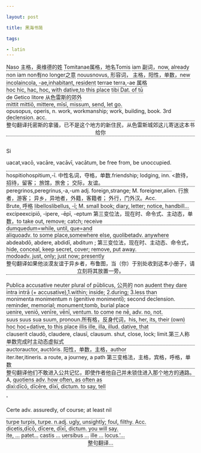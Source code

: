 ```yaml
---

layout: post

title: 黑海书简

tags:

- latin
---
```



<html>
<head>
<meta charset="utf-8">
<title>黑海书简</title>
</head>
<style>
.tooltip {
    position: relative;
    display: inline-block;
    border-bottom: 1px dotted black;
}


.tooltip .tooltiptext {
    visibility: hidden;
    width: 120px;
    background-color: black;
    color: #fff;
    text-align: center;
    border-radius: 6px;
    padding: 5px 0;

    /* 定位 */
    position: absolute;
    left:-20px;
    top:30px;
    z-index: 1;
}

.tooltip .tooltiptextk {
    visibility: hidden;
    width: 300px;
    background-color: black;
    color: #fff;
    text-align: center;
    border-radius: 6px;
    padding: 5px 0;

    /* 定位 */
    position: absolute;
    left:-120px;
    top:30px;
    z-index: 1;
}



.tooltip:hover .tooltiptext {
    visibility: visible;
}

.tooltip:hover .tooltiptextk {
    visibility: visible;
}

</style>
<body>
<div class="tooltip">Naso
  <span class="tooltiptext">主格，奥维德的姓</span>
</div> 

<div class="tooltip">Tomitanae<span class="tooltiptext">属格，地名Tomis</span>
</div>

<div class="tooltip"> iam<span class="tooltiptext"> 副词，now, already</span>
</div>

<div class="tooltip"> non<span class="tooltiptext"> iam non有no longer之意</span>
</div>

<div class="tooltip">nouus<span class="tooltiptext">novus, 形容词，
        主格，阳性，单数，new</span>
</div>

<div class="tooltip">incola<span class="tooltiptext">incola, -ae,inhabitant, resident </span>
</div>

<div class="tooltip">terrae<span class="tooltiptext"> terra,-ae 属格</span>
</div>

<br />
<div class="tooltip">hoc <span class="tooltiptext">hic, hac, hoc, with dative,to this place </span>
</div>

<div class="tooltip">tibi <span class="tooltiptext"> Dat. of tū</span>
</div>

<div class="tooltip"> de Getico litore <span class="tooltiptext"> 从色雷斯的郊外</span>
</div>

<div class="tooltip"> mittit <span class="tooltiptext">mittiō, mittere, mīsī, missum, send, let go.</span>
</div>

<div class="tooltip">opus<span class="tooltiptext">opus, operis, n. work, workmanship; work, building, book. 3rd declension. acc.</span>
</div>

<br />
<center>
<div class="tooltip">整句翻译<span class="tooltiptextk">托密斯的拿骚，已不是这个地方的新住民，从色雷斯城郊这儿寄送这本书给你</span>
</div>
</center>
<br />

Si <div class="tooltip">uacat,<span class="tooltiptext">vacō, vacāre, vacāvī, vacātum, be free from, be unoccupied.</span>
</div>

<div class="tooltip">hospitio<span class="tooltiptext">hospitium,-ī.  中性名词，夺格，单数.friendship; lodging, inn. <款待，招待，留客； 旅馆，旅舍； 交际，友谊。</span>
</div>

<div class="tooltip">peregrinos,<span class="tooltiptext">peregrinus,-a,-um adj. foreign,strange; M. foreigner,alien. 行旅者，游客； 异乡，异地者，外籍，客籍者； 外行，门外汉。Acc. </span>
</div>

<div class="tooltip">Brute,<span class="tooltiptext"> 呼格</span>
</div>

<div class="tooltip">libellos<span class="tooltiptext">libellus, -ī; M. small book; diary, letter; notice, handbill...</span>
</div>

<br />

<div class="tooltip">  excipe<span class="tooltiptext">excipiō, -ipere, -ēpī, -eptum 第三变位法，现在时、命令式、主动态，单数，to take out, remove; catch; receive</span>
</div>

<div class="tooltip">dumque<span class="tooltiptext">dum=while, until, que=and</span>
</div>

<div class="tooltip">aliquo<span class="tooltiptext">adv. to some place,somewhere else</span>,
</div>

<div class="tooltip">quolibet<span class="tooltiptext">adv. anywhere</span>
</div>

<div class="tooltip">abde<span class="tooltiptext">abdō, abdere, abdidī, abditum ; 第三变位法，现在时、主动态、命令式， hide, conceal, keep secret, cover; remove, put away.</span>
</div>

<div class="tooltip">modo<span class="tooltiptext">adv. just, only; just now; presently</span>
</div>
<br />
<center>
<div class="tooltip">整句翻译<span class="tooltiptextk">如果他淡漠友谊于异乡者，布鲁图，当（你）于别处收到这本小册子，请立刻将其放置一旁。 </span>
</div>
</center>
<br />

<div class="tooltip">Publica <span class="tooltiptext"> accusative neuter plural of pūblicus, 公共的 </span>
</div>
non <div class="tooltip">audent <span class="tooltiptext">they dare</span></div>
<div class="tooltip">intra <span class="tooltiptext"> intrā (+ accusative),1.within; inside; 2.during; 3.less than</span></div>
<div class="tooltip">monimenta <span class="tooltiptext"> monimentum n (genitive monimentī); second declension. reminder, memorial; monument;tomb, burial place</span></div>
<div class="tooltip">uenire,<span class="tooltiptext"> veniō, venīre, vēnī, ventum. to come</span>
</div>

<div class="tooltip">ne<span class="tooltiptext"> nē, adv. no, not.</span>
</div>

<div class="tooltip">suus <span class="tooltiptext"> suus sua suum, pronoun.所有格，反身代词，his, her, its, their (own) </span>
</div>
<div class="tooltip">hoc <span class="tooltiptext"> hoc+dative, to this place </span>
</div>

<div class="tooltip">illis <span class="tooltiptext"> ille, illa, illud. dative, that </span>
</div>

<div class="tooltip">clauserit <span class="tooltiptext"> claudō, claudere, clausī, clausum. shut, close, lock; limit.第三人称单数完成时主动态虚拟式 </span>
</div>

<div class="tooltip">auctor<span class="tooltiptext">auctor, auctōris. 阳性，单数，主格，author </span>
</div>

<div class="tooltip">iter.<span class="tooltiptext">iter,itineris. a route, a journey, a path 第三变格法，主格，宾格，呼格，单数 </span>
</div>

<br />
<center>
<div class="tooltip">整句翻译<span class="tooltiptextk">他们不敢进入公共记忆，即使作者他自己并未锁住进入那个地方的通路。 </span></div>
</center>
A, <div class="tooltip">quotiens <span class="tooltiptext">adv. how often, as often as </span>
</div>

 <div class="tooltip">dixi:<span class="tooltiptext">dīcō, dīcēre, dīxī, dictum. to say, tell</span>
 </div>
 
 '<div class="tooltip">Certe <span class="tooltiptext">adv. assuredly, of course; at least</span>
 </div>
 nil <div class="tooltip">turpe <span class="tooltiptext">turpis, turpe. n.adj. ugly, unsightly; foul, filthy. Acc.</span>
 </div>
 
 <div class="tooltip">dicetis,<span class="tooltiptext">dīcō, dīcere, dīxī, dictum. you will say.</span>
 </div>
 <br />

  <div class="tooltip">ite, <span class="tooltiptext">...</span>
 </div>
 <div class="tooltip">patet<span class="tooltiptext">...</span>
 </div> 
 
 <div class="tooltip">castis <span class="tooltiptext">...</span>
 </div> 
 
<div class="tooltip">uersibus <span class="tooltiptext">...</span>
 </div> 
 
<div class="tooltip">ille <span class="tooltiptext">...</span>
 </div> 
 
<div class="tooltip">locus.'<span class="tooltiptext">...</span>
 </div> 
 
<br />
<center><div class="tooltip">整句翻译<span class="tooltiptextk">... </span></div></center>

</body>
</html>
